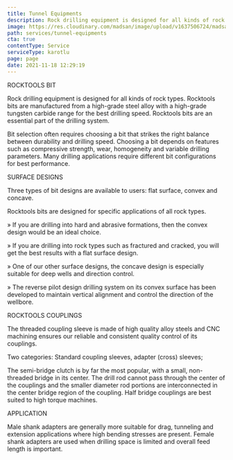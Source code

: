 ```yaml
---
title: Tunnel Equipments
description: Rock drilling equipment is designed for all kinds of rock types
image: https://res.cloudinary.com/madsan/image/upload/v1637506724/madsan-stock/IMG_3201_dnngfl_bf98hq.jpg
path: services/tunnel-equipments
cta: true
contentType: Service
serviceType: karotlu
page: page
date: 2021-11-18 12:29:19
---
```

ROCKTOOLS BIT

Rock drilling equipment is designed for all kinds of rock types. Rocktools bits are manufactured from a high-grade steel alloy with a high-grade tungsten carbide range for the best drilling speed. Rocktools bits are an essential part of the drilling system.

Bit selection often requires choosing a bit that strikes the right balance between durability and drilling speed. Choosing a bit depends on features such as compressive strength, wear, homogeneity and variable drilling parameters. Many drilling applications require different bit configurations for best performance.

SURFACE DESIGNS

Three types of bit designs are available to users: flat surface, convex and concave.

Rocktools bits are designed for specific applications of all rock types.

» If you are drilling into hard and abrasive formations, then the convex design would be an ideal choice.

» If you are drilling into rock types such as fractured and cracked, you will get the best results with a flat surface design.

» One of our other surface designs, the concave design is especially suitable for deep wells and direction control.

» The reverse pilot design drilling system on its convex surface has been developed to maintain vertical alignment and control the direction of the wellbore.

ROCKTOOLS COUPLINGS

The threaded coupling sleeve is made of high quality alloy steels and CNC machining ensures our reliable and consistent quality control of its couplings.

Two categories: Standard coupling sleeves, adapter (cross) sleeves;

The semi-bridge clutch is by far the most popular, with a small, non-threaded bridge in its center. The drill rod cannot pass through the center of the couplings and the smaller diameter rod portions are interconnected in the center bridge region of the coupling. Half bridge couplings are best suited to high torque machines.

APPLICATION

Male shank adapters are generally more suitable for drag, tunneling and extension applications where high bending stresses are present. Female shank adapters are used when drilling space is limited and overall feed length is important.